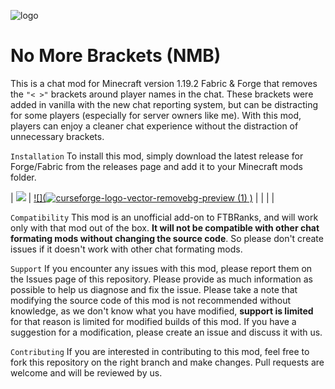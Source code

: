 ![logo](https://user-images.githubusercontent.com/82117939/235451810-e8964347-9869-42ab-a866-cfbe941fe93a.png)
# No More Brackets (NMB)
This is a chat mod for Minecraft version 1.19.2 Fabric & Forge that removes the ``"< >"`` brackets around player names in the chat. These brackets were added in vanilla with the new chat reporting system, but can be distracting for some players (especially for server owners like me). With this mod, players can enjoy a cleaner chat experience without the distraction of unnecessary brackets.

``Installation``
To install this mod, simply download the latest release for Forge/Fabric from the releases page and add it to your Minecraft mods folder. 
[](https://upload.wikimedia.org/wikipedia/commons/5/56/Tiger.50.jpg)

| [![](![d0d0fa84ec9d7863f8ce01c6a4352272374](https://user-images.githubusercontent.com/82117939/236543473-1243c00f-e7ef-412c-bb36-990b1e3ee4c1.png))](https://modrinth.com/mod/nmb)  |  [![](![curseforge-logo-vector-removebg-preview (1)](https://user-images.githubusercontent.com/82117939/236543847-c529c11a-1206-4d36-b8e5-d9e0704e6fa8.png)
)](https://www.curseforge.com/minecraft/mc-mods/nmb) |
|   |   |

``Compatibility``
This mod is an unofficial add-on to FTBRanks, and will work only with that mod out of the box. **It will not be compatible with other chat formating mods without changing the source code**. So please don't create issues if it doesn't work with other chat formating mods.

``Support``
If you encounter any issues with this mod, please report them on the Issues page of this repository. Please provide as much information as possible to help us diagnose and fix the issue. Please take a note that modifying the source code of this mod is not recommended without knowledge, as we don't know what you have modified, **support is limited** for that reason is limited for modified builds of this mod. If you have a suggestion for a modification, please create an issue and discuss it with us.

``Contributing``
 If you are interested in contributing to this mod, feel free to fork this repository on the right branch and make changes. Pull requests are welcome and will be reviewed by us.

